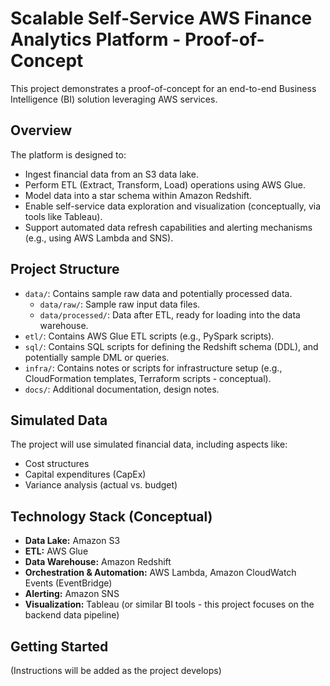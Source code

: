 # Scalable Self-Service AWS Finance Analytics Platform - Proof-of-Concept

This project demonstrates a proof-of-concept for an end-to-end Business Intelligence (BI) solution leveraging AWS services.

## Overview

The platform is designed to:
- Ingest financial data from an S3 data lake.
- Perform ETL (Extract, Transform, Load) operations using AWS Glue.
- Model data into a star schema within Amazon Redshift.
- Enable self-service data exploration and visualization (conceptually, via tools like Tableau).
- Support automated data refresh capabilities and alerting mechanisms (e.g., using AWS Lambda and SNS).

## Project Structure

- `data/`: Contains sample raw data and potentially processed data.
  - `data/raw/`: Sample raw input data files.
  - `data/processed/`: Data after ETL, ready for loading into the data warehouse.
- `etl/`: Contains AWS Glue ETL scripts (e.g., PySpark scripts).
- `sql/`: Contains SQL scripts for defining the Redshift schema (DDL), and potentially sample DML or queries.
- `infra/`: Contains notes or scripts for infrastructure setup (e.g., CloudFormation templates, Terraform scripts - conceptual).
- `docs/`: Additional documentation, design notes.

## Simulated Data

The project will use simulated financial data, including aspects like:
- Cost structures
- Capital expenditures (CapEx)
- Variance analysis (actual vs. budget)

## Technology Stack (Conceptual)

- **Data Lake:** Amazon S3
- **ETL:** AWS Glue
- **Data Warehouse:** Amazon Redshift
- **Orchestration & Automation:** AWS Lambda, Amazon CloudWatch Events (EventBridge)
- **Alerting:** Amazon SNS
- **Visualization:** Tableau (or similar BI tools - this project focuses on the backend data pipeline)

## Getting Started

(Instructions will be added as the project develops)
